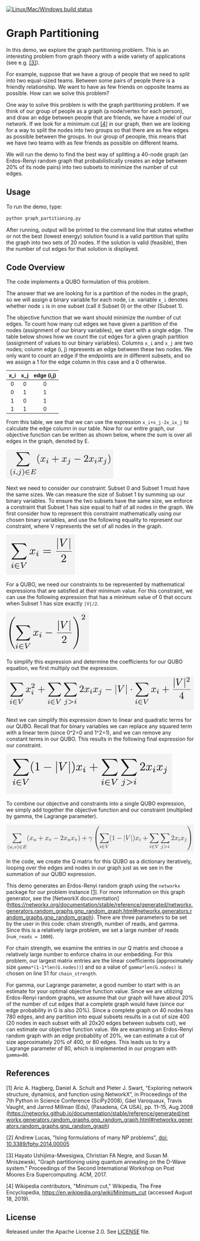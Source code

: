 [![Linux/Mac/Windows build status](
  https://circleci.com/gh/dwave-examples/graph-partitioning.svg?style=svg)](
  https://circleci.com/gh/dwave-examples/graph-partitioning)

# Graph Partitioning

In this demo, we explore the graph partitioning problem.  This is an
interesting problem from graph theory with a wide variety of applications (see
e.g. [[3]](#3)).

For example, suppose that we have a group of people that we need to split into
two equal-sized teams.  Between some pairs of people there is a friendly
relationship.  We want to have as few friends on opposite teams as possible.
How can we solve this problem?

One way to solve this problem is with the graph partitioning problem.  If we
think of our group of people as a graph (a node/vertex for each person), and
draw an edge between people that are friends, we have a model of our network.
If we look for a minimum cut [[4]](#4) in our graph, then we are looking for a way
to split the nodes into two groups so that there are as few edges as possible
between the groups.  In our group of peoople, this means that we have two teams
with as few friends as possible on different teams.

We will run the demo to find the best way of splitting a 40-node graph (an
Erdos-Renyi random graph that probabilistically creates an edge between 20% of
its node pairs) into two subsets to minimize the number of cut edges.

## Usage

To run the demo, type:

```bash
python graph_partitioning.py
```

After running, output will be printed to the command line that states whether
or not the best (lowest energy) solution found is a valid partition that splits
the graph into two sets of 20 nodes.  If the solution is valid (feasible), then
the number of cut edges for that solution is displayed.

## Code Overview

The code implements a QUBO formulation of this problem.

The answer that we are looking for is a partition of the nodes in the graph, so
we will assign a binary variable for each node, i.e. variable `x_i` denotes
whether node `i` is in one subset (call it Subset 0) or the other (Subset 1).

The objective function that we want should minimize the number of cut edges. To
count how many cut edges we have given a partition of the nodes (assignment of
our binary variables), we start with a single edge.  The table below shows how
we count the cut edges for a given graph partition (assignment of values to our
binary variables). Columns `x_i` and `x_j` are two nodes; column edge (i, j)
represents an edge between these two nodes.  We only want to count an edge if
the endpoints are in different subsets, and so we assign a 1 for the edge column
in this case and a 0 otherwise.

| x_i | x_j | edge (i,j) |
| :---: | :---: | :---: |
| 0 | 0 | 0 |
| 0 | 1 | 1 |
| 1 | 0 | 1 |
| 1 | 1 | 0 |

From this table, we see that we can use the expression `x_i+x_j-2x_ix_j`
to calculate the edge column in our table.  Now for our entire graph, our
objective function can be written as shown below, where the sum is over all
edges in the graph, denoted by E.

![QUBO](readme_imgs/QUBO.png)

Next we need to consider our constraint:  Subset 0 and Subset 1 must have the
same sizes.  We can measure the size of Subset 1 by summing up our binary
variables.  To ensure the two subsets have the same size, we enforce a
constraint that Subset 1 has size equal to half of all nodes in the graph.  We
first consider how to represent this constraint mathematically using our chosen
binary variables, and use the following equality to represent our constraint,
where V represents the set of all nodes in the graph.

![Constraint 1](readme_imgs/constraint_1.png)

For a QUBO, we need our constraints to be represented by mathematical
expressions that are satisfied at their minimum value.  For this constraint, we
can use the following expression that has a minimum value of 0 that occurs when
Subset 1 has size exactly `|V|/2`.

![Constraint 2](readme_imgs/constraint_2.png)

To simplify this expression and determine the coefficients for our QUBO
equation, we first multiply out the expression.

![Constraint 3](readme_imgs/constraint_3.png)

Next we can simplify this expression down to linear and quadratic terms for our
QUBO.  Recall that for binary variables we can replace any squared term with a
linear term (since 0^2=0 and 1^2=1), and we can remove any constant terms in
our QUBO.  This results in the following final expression for our constraint.

![Constraint 4](readme_imgs/constraint_4.png)

To combine our objective and constraints into a single QUBO expression, we
simply add together the objective function and our constraint (multiplied by
gamma, the Lagrange parameter).

![Final QUBO](readme_imgs/final_QUBO.png)

In the code, we create the Q matrix for this QUBO as a dictionary iteratively,
looping over the edges and nodes in our graph just as we see in the summation
of our QUBO expression.

This demo generates an Erdos-Renyi random graph using the `networkx` package
for our problem instance [[1]](#1). For more information on this graph
generator, see the [NetworkX documentation]
(https://networkx.org/documentation/stable/reference/generated/networkx.generators.random_graphs.gnp_random_graph.html#networkx.generators.random_graphs.gnp_random_graph). 
There are three parameters to be set by the user in this code:  chain strength,
number of reads, and gamma.  Since this is a relatively large problem, we set a
large number of reads (`num_reads = 1000`).

For chain strength, we examine the entries in our Q matrix and choose a
relatively large number to enforce chains in our embedding.  For this problem,
our largest matrix entries are the linear coefficients (approximately size
`gamma*(1-1*len(G.nodes))`) and so a value of `gamma*len(G.nodes)` is
chosen on line 51 for `chain_strength`.

For gamma, our Lagrange parameter, a good number to start with is an estimate
for your optimal objective function value.  Since we are utilizing Erdos-Renyi
random graphs, we assume that our graph will have about 20% of the number of
cut edges that a complete graph would have (since our edge probability in G is
also 20%).  Since a complete graph on 40 nodes has 780 edges, and any partition
into equal subsets results in a cut of size 400 (20 nodes in each subset with
all 20x20 edges between subsets cut), we can estimate our objective function
value.  We are examining an Erdos-Renyi random graph with an edge probability
of 20%, we can estimate a cut of size approximately 20% of 400, or 80 edges.
This leads us to try a Lagrange parameter of 80, which is implemented in our
program with `gamma=80`.

## References

<a name="1">[1]</a> Aric A. Hagberg, Daniel A. Schult and Pieter J. Swart, “Exploring
   network structure, dynamics, and function using NetworkX”, in Proceedings
   of the 7th Python in Science Conference (SciPy2008), Gäel Varoquaux, Travis
   Vaught, and Jarrod Millman (Eds), (Pasadena, CA USA), pp. 11–15, Aug 2008
   (https://networkx.github.io/documentation/stable/reference/generated/networkx.generators.random_graphs.gnp_random_graph.html#networkx.generators.random_graphs.gnp_random_graph)

[2] Andrew Lucas, "Ising formulations of many NP problems",
   [doi: 10.3389/fphy.2014.00005](https://www.frontiersin.org/articles/10.3389/fphy.2014.00005/full)

<a name="3">[3]</a> Hayato Ushijima-Mwesigwa, Christian FA Negre, and Susan M. Mniszewski,
   "Graph partitioning using quantum annealing on the D-Wave system."
   Proceedings of the Second International Workshop on Post Moores Era
   Supercomputing. ACM, 2017.

<a name="4">[4]</a> Wikipedia contributors, "Minimum cut," Wikipedia, The Free Encyclopedia,
   https://en.wikipedia.org/wiki/Minimum_cut
   (accessed August 18, 2019).

## License

Released under the Apache License 2.0. See [LICENSE](./LICENSE) file.
